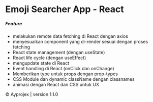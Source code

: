 # Emoji Searcher App - React

##### Feature

- melakukan remote data fetching di React dengan axios
- menyesuaikan component yang di-render sesuai dengan proses fetching
- React state management (dengan useState)
- React life cycle (dengan useEffect)
- mengupdate state di React
- Event handling di React (onClick dan onChange)
- Memberikan type untuk props dengan prop-types
- CSS Module dan dynamic className dengan classnames
- animasi dengan React dan CSS untuk UX

&copy; Ayprojex | version 1.1.0
